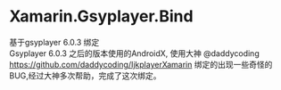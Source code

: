 # Xamarin.Gsyplayer.Bind 
基于gsyplayer 6.0.3 绑定 <br>
Gsyplayer 6.0.3 之后的版本使用的AndroidX,
使用大神 @daddycoding https://github.com/daddycoding/IjkplayerXamarin 绑定的出现一些奇怪的BUG,经过大神多次帮助，完成了这次绑定。
